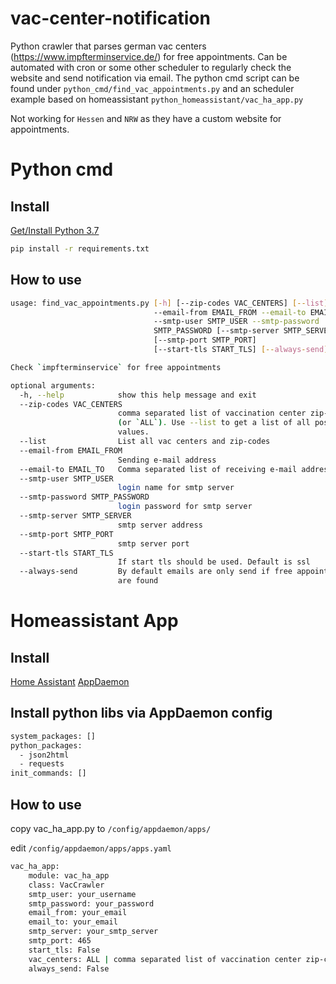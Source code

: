 # vac-center-notification
Python crawler that parses german vac centers (https://www.impfterminservice.de/) for free appointments.
Can be automated with cron or some other scheduler to regularly check the website and send notification via email.
The python cmd script can be found under `python_cmd/find_vac_appointments.py` and an scheduler example based on 
homeassistant `python_homeassistant/vac_ha_app.py` 

Not working for `Hessen` and `NRW` as they have a custom website for appointments.

# Python cmd

## Install
[Get/Install Python 3.7](https://www.python.org/downloads/release/python-370/)
```bash
pip install -r requirements.txt
```

## How to use
```bash
usage: find_vac_appointments.py [-h] [--zip-codes VAC_CENTERS] [--list]
                                --email-from EMAIL_FROM --email-to EMAIL_TO
                                --smtp-user SMTP_USER --smtp-password
                                SMTP_PASSWORD [--smtp-server SMTP_SERVER]
                                [--smtp-port SMTP_PORT]
                                [--start-tls START_TLS] [--always-send]

Check `impfterminservice` for free appointments

optional arguments:
  -h, --help            show this help message and exit
  --zip-codes VAC_CENTERS
                        comma separated list of vaccination center zip-codes
                        (or `ALL`). Use --list to get a list of all possible
                        values.
  --list                List all vac centers and zip-codes
  --email-from EMAIL_FROM
                        Sending e-mail address
  --email-to EMAIL_TO   Comma separated list of receiving e-mail addresses
  --smtp-user SMTP_USER
                        login name for smtp server
  --smtp-password SMTP_PASSWORD
                        login password for smtp server
  --smtp-server SMTP_SERVER
                        smtp server address
  --smtp-port SMTP_PORT
                        smtp server port
  --start-tls START_TLS
                        If start tls should be used. Default is ssl
  --always-send         By default emails are only send if free appointments
                        are found
```
# Homeassistant App

## Install
[Home Assistant](https://www.home-assistant.io/)
[AppDaemon](https://appdaemon.readthedocs.io)

## Install python libs via AppDaemon config
```bash
system_packages: []
python_packages:
  - json2html
  - requests
init_commands: []
```

## How to use
copy vac_ha_app.py to `/config/appdaemon/apps/`

edit `/config/appdaemon/apps/apps.yaml`
```bash
vac_ha_app:
    module: vac_ha_app
    class: VacCrawler
    smtp_user: your_username
    smtp_password: your_password
    email_from: your_email
    email_to: your_email
    smtp_server: your_smtp_server
    smtp_port: 465
    start_tls: False
    vac_centers: ALL | comma separated list of vaccination center zip-codes
    always_send: False
```
